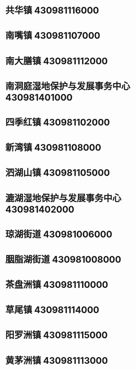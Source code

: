 # 共华镇 430981116000
# 南嘴镇 430981107000
# 南大膳镇 430981112000
# 南洞庭湿地保护与发展事务中心 430981401000
# 四季红镇 430981102000
# 新湾镇 430981108000
# 泗湖山镇 430981105000
# 漉湖湿地保护与发展事务中心 430981402000
# 琼湖街道 430981006000
# 胭脂湖街道 430981008000
# 茶盘洲镇 430981110000
# 草尾镇 430981114000
# 阳罗洲镇 430981115000
# 黄茅洲镇 430981113000
